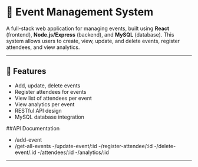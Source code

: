 # 🎉 Event Management System

A full-stack web application for managing events, built using **React** (frontend), **Node.js/Express** (backend), and **MySQL** (database). This system allows users to create, view, update, and delete events, register attendees, and view analytics.

---

## 🚀 Features

- Add, update, delete events
- Register attendees for events
- View list of attendees per event
- View analytics per event
- RESTful API design
- MySQL database integration

  
##API Documentation

- /add-event
- /get-all-events
-/update-event/:id
-/register-attendee/:id
-/delete-event/:id
-/attendees/:id
-/analytics/:id

---



